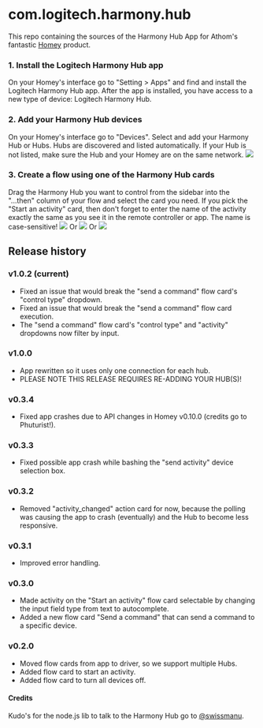 # com.logitech.harmony.hub
This repo containing the sources of the Harmony Hub App for Athom's fantastic [Homey](http://www.athom.com) product.

### 1. Install the Logitech Harmony Hub app
On your Homey's interface go to "Setting > Apps" and find and install the Logitech Harmony Hub app.
After the app is installed, you have access to a new type of device: Logitech Harmony Hub.

### 2. Add your Harmony Hub devices
On your Homey's interface go to "Devices". Select and add your Harmony Hub or Hubs. Hubs are discovered and listed automatically. If your Hub is not listed, make sure the Hub and your Homey are on the same network.
![](https://github.com/netactivenl/com.logitech.harmony.hub/raw/master/assets/images/devices.png)

### 3. Create a flow using one of the Harmony Hub cards
Drag the Harmony Hub you want to control from the sidebar into the "...then" column of your flow and select the card you need. 
If you pick the "Start an activity" card, then don't forget to enter the name of the activity exactly the same as you see it in the remote controller or app. The name is case-sensitive!
![](https://github.com/netactivenl/com.logitech.harmony.hub/raw/master/assets/images/example_flow.png)
Or
![](https://github.com/netactivenl/com.logitech.harmony.hub/raw/master/assets/images/example_flow2.png)
Or
![](https://github.com/netactivenl/com.logitech.harmony.hub/raw/master/assets/images/example_flow3.png)

## Release history

### v1.0.2 (current)

* Fixed an issue that would break the "send a command" flow card's "control type" dropdown.
* Fixed an issue that would break the "send a command" flow card execution.
* The "send a command" flow card's "control type" and "activity" dropdowns now filter by input.

### v1.0.0

* App rewritten so it uses only one connection for each hub.
* PLEASE NOTE THIS RELEASE REQUIRES RE-ADDING YOUR HUB(S)!

### v0.3.4

* Fixed app crashes due to API changes in Homey v0.10.0 (credits go to Phuturist!).

### v0.3.3

* Fixed possible app crash while bashing the "send activity" device selection box.

### v0.3.2

* Removed "activity_changed" action card for now, because the polling was causing the app to crash (eventually) and the Hub to become less responsive.
 
### v0.3.1

* Improved error handling.

### v0.3.0

* Made activity on the "Start an activity" flow card selectable by changing the input field type from text to autocomplete.
* Added a new flow card "Send a command" that can send a command to a specific device.

### v0.2.0
* Moved flow cards from app to driver, so we support multiple Hubs.
* Added flow card to start an activity.
* Added flow card to turn all devices off.

#### Credits
Kudo's for the node.js lib to talk to the Harmony Hub go to [@swissmanu](https://github.com/swissmanu).